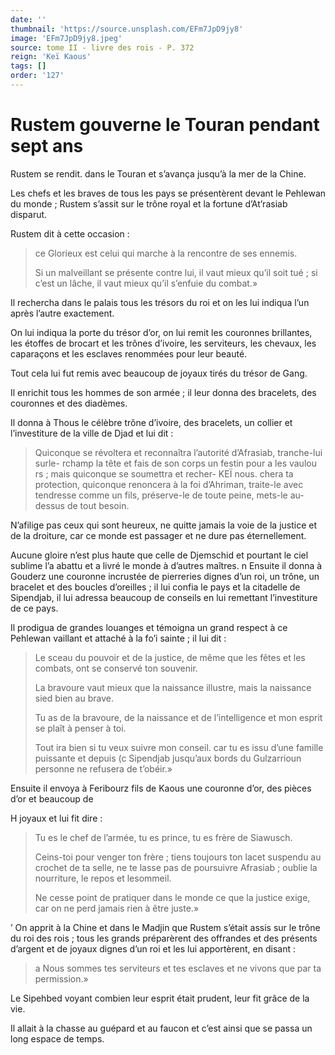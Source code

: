 ```yaml
---
date: ''
thumbnail: 'https://source.unsplash.com/EFm7JpD9jy8'
image: 'EFm7JpD9jy8.jpeg'
source: tome II - livre des rois - P. 372
reign: 'Keï Kaous'
tags: []
order: '127'
---
```


# Rustem gouverne le Touran pendant sept ans

Rustem se rendit. dans le Touran et s’avança jusqu’à la mer de la Chine.

Les chefs et les braves de tous les pays se présentèrent devant le Pehlewan du monde ; Rustem s’assit sur le trône royal et la fortune d’At’rasiab disparut.

Rustem dit à cette occasion :

> ce Glorieux est celui qui marche à la rencontre de ses ennemis.
>
> Si un malveillant se présente contre lui, il vaut mieux qu’il soit tué ; si c’est un lâche, il vaut mieux qu’il s’enfuie du combat.»

Il rechercha dans le palais tous les trésors du roi et on les lui indiqua l’un après l’autre exactement.

On lui indiqua la porte du trésor d’or, on lui remit les couronnes brillantes, les étoffes de brocart et les trônes d’ivoire, les serviteurs, les chevaux, les caparaçons et les esclaves renommées pour leur beauté.

Tout cela lui fut remis avec beaucoup de joyaux tirés du trésor de Gang.

Il enrichit tous les hommes de son armée ; il leur donna des bracelets, des couronnes et des diadèmes.

Il donna à Thous le célèbre trône d’ivoire, des bracelets, un collier et l’investiture de la ville de Djad et lui dit :

> Quiconque se révoltera et reconnaîtra l’autorité d’Afrasiab, tranche-lui surle-
rchamp la tête et fais de son corps un festin pour a les vaulou rs ; mais quiconque se soumettra et recher-
KEÏ nous. chera ta protection, quiconque renoncera à la foi d’Ahriman, traite-le avec tendresse comme un fils, préserve-le de toute peine, mets-le au-dessus de tout besoin.

N’afilige pas ceux qui sont heureux, ne quitte jamais la voie de la justice et de la droiture, car ce monde est passager et ne dure pas éternellement.

Aucune gloire n’est plus haute que celle de Djemschid et pourtant le ciel sublime l’a abattu et a livré le monde à d’autres maîtres. n Ensuite il donna à Gouderz une couronne incrustée de pierreries dignes d’un roi, un trône, un bracelet et des boucles d’oreilles ; il lui confia le pays et la citadelle de Sipendjab, il lui adressa beaucoup de conseils en lui remettant l’investiture de ce pays.

Il prodigua de grandes louanges et témoigna un grand respect à ce Pehlewan vaillant et attaché à la fo’i sainte ; il lui dit :

> Le sceau du pouvoir et de la justice, de même que les fêtes et les combats, ont se conservé ton souvenir.
>
> La bravoure vaut mieux que la naissance illustre, mais la naissance sied bien au brave.
>
> Tu as de la bravoure, de la naissance et de l’intelligence et mon esprit se plaît à penser à toi.
>
> Tout ira bien si tu veux suivre mon conseil. car tu es issu d’une famille puissante et depuis
(c Sipendjab jusqu’aux bords du Gulzarrioun personne ne refusera de t’obéir.»

Ensuite il envoya à Feribourz fils de Kaous une couronne d’or, des pièces d’or et beaucoup de

H joyaux et lui fit dire :

> Tu es le chef de l’armée, tu es prince, tu es frère de Siawusch.
>
> Ceins-toi pour venger ton frère ; tiens toujours ton lacet suspendu au crochet de ta selle, ne te lasse pas de poursuivre Afrasiab ; oublie la nourriture, le repos et lesommeil.
>
> Ne cesse point de pratiquer dans le monde ce que la justice exige, car on ne perd jamais rien à être juste.»

’
On apprit à la Chine et dans le Madjin que Rustem s’était assis sur le trône du roi des rois ; tous les grands préparèrent des offrandes et des présents d’argent et de joyaux dignes d’un roi et les lui apportèrent, en disant :

> a Nous sommes tes serviteurs et tes esclaves et ne vivons que par ta permission.»

Le Sipehbed voyant combien leur esprit était prudent, leur fit grâce de la vie.

Il allait à la chasse au guépard et au faucon et c’est ainsi que se passa un long espace de temps.

